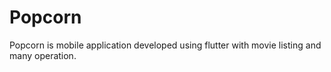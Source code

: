 # Popcorn
Popcorn is mobile application developed using flutter with movie listing and many operation. 
